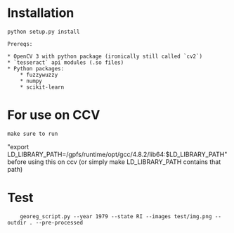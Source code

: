 # Installation

    python setup.py install

    Prereqs:

    * OpenCV 3 with python package (ironically still called `cv2`)
    * `tesseract` api modules (.so files)
    * Python packages:
        * fuzzywuzzy
        * numpy
        * scikit-learn

# For use on CCV
	make sure to run 
"export LD_LIBRARY_PATH=/gpfs/runtime/opt/gcc/4.8.2/lib64:$LD_LIBRARY_PATH" before using this on ccv (or simply make LD_LIBRARY_PATH contains that path)

# Test

        georeg_script.py --year 1979 --state RI --images test/img.png --outdir . --pre-processed
